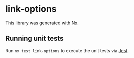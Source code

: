 # link-options

This library was generated with [Nx](https://nx.dev).

## Running unit tests

Run `nx test link-options` to execute the unit tests via [Jest](https://jestjs.io).
